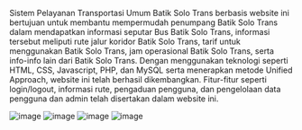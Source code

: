 Sistem Pelayanan Transportasi Umum Batik Solo Trans berbasis website ini bertujuan untuk membantu mempermudah penumpang Batik Solo Trans dalam mendapatkan informasi seputar Bus Batik Solo Trans, informasi tersebut meliputi rute jalur koridor Batik Solo Trans, tarif untuk menggunakan Batik Solo Trans, jam operasional Batik Solo Trans, serta info-info lain dari Batik Solo Trans.
Dengan menggunakan teknologi seperti HTML, CSS, Javascript, PHP, dan MySQL serta menerapkan metode Unified Approach, website ini telah berhasil dikembangkan. Fitur-fitur seperti login/logout, informasi rute, pengaduan pengguna, dan pengelolaan data pengguna dan admin telah disertakan dalam website ini. 


![image](https://github.com/anindyanurindah/Website-Sistem-Pelayanan-Transportasi-Umum-Batik-Solo-Trans/assets/91649390/a7afd934-c4d2-47b3-b07d-9619a09895c5)
![image](https://github.com/anindyanurindah/Website-Sistem-Pelayanan-Transportasi-Umum-Batik-Solo-Trans/assets/91649390/7fd08a3e-db2a-4883-8c38-daf347bb8bfc)
![image](https://github.com/anindyanurindah/Website-Sistem-Pelayanan-Transportasi-Umum-Batik-Solo-Trans/assets/91649390/8a935c8c-033c-4564-a51d-95f40f15496f)
![image](https://github.com/anindyanurindah/Website-Sistem-Pelayanan-Transportasi-Umum-Batik-Solo-Trans/assets/91649390/52adc646-ff64-4508-9747-b85c7fe4ff65)
